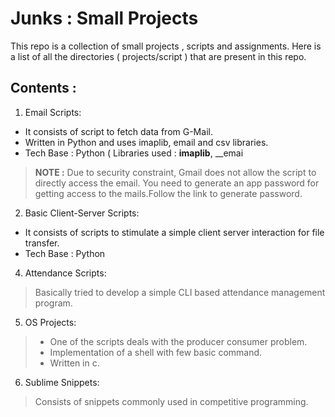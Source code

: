 # Junks : Small Projects

This repo is a collection of small projects , scripts  and assignments. Here is a list of all the directories ( projects/script ) that are present in this repo.

## Contents :

1. Email Scripts:
- It consists of script to fetch data from G-Mail.
- Written in Python and uses imaplib, email and csv libraries.
- Tech Base : Python ( Libraries used : __imaplib__, __emai
> **NOTE :** Due to security constraint, Gmail does not allow the script to directly access the email.
> You need to generate an app password for getting access to the mails.Follow the link to generate password.

2. Basic Client-Server Scripts:
 - It consists of scripts to stimulate a simple client server interaction for file transfer.
- Tech Base : Python

4. Attendance Scripts:
> Basically tried to develop a simple CLI based attendance management program.

5. OS Projects:
> - One of the scripts deals with the producer consumer problem.
> - Implementation of a shell with few basic command.
> - Written in c.

6. Sublime Snippets:
> Consists of snippets commonly used in competitive programming.


<!--stackedit_data:
eyJoaXN0b3J5IjpbLTM0NzExMjA0XX0=
-->